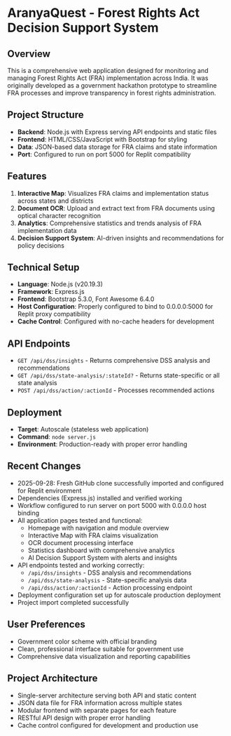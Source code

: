 # AranyaQuest - Forest Rights Act Decision Support System

## Overview
This is a comprehensive web application designed for monitoring and managing Forest Rights Act (FRA) implementation across India. It was originally developed as a government hackathon prototype to streamline FRA processes and improve transparency in forest rights administration.

## Project Structure
- **Backend**: Node.js with Express serving API endpoints and static files
- **Frontend**: HTML/CSS/JavaScript with Bootstrap for styling
- **Data**: JSON-based data storage for FRA claims and state information
- **Port**: Configured to run on port 5000 for Replit compatibility

## Features
1. **Interactive Map**: Visualizes FRA claims and implementation status across states and districts
2. **Document OCR**: Upload and extract text from FRA documents using optical character recognition
3. **Analytics**: Comprehensive statistics and trends analysis of FRA implementation data
4. **Decision Support System**: AI-driven insights and recommendations for policy decisions

## Technical Setup
- **Language**: Node.js (v20.19.3)
- **Framework**: Express.js
- **Frontend**: Bootstrap 5.3.0, Font Awesome 6.4.0
- **Host Configuration**: Properly configured to bind to 0.0.0.0:5000 for Replit proxy compatibility
- **Cache Control**: Configured with no-cache headers for development

## API Endpoints
- `GET /api/dss/insights` - Returns comprehensive DSS analysis and recommendations
- `GET /api/dss/state-analysis/:stateId?` - Returns state-specific or all state analysis
- `POST /api/dss/action/:actionId` - Processes recommended actions

## Deployment
- **Target**: Autoscale (stateless web application)
- **Command**: `node server.js`
- **Environment**: Production-ready with proper error handling

## Recent Changes
- 2025-09-28: Fresh GitHub clone successfully imported and configured for Replit environment
- Dependencies (Express.js) installed and verified working
- Workflow configured to run server on port 5000 with 0.0.0.0 host binding
- All application pages tested and functional:
  - Homepage with navigation and module overview
  - Interactive Map with FRA claims visualization
  - OCR document processing interface
  - Statistics dashboard with comprehensive analytics
  - AI Decision Support System with alerts and insights
- API endpoints tested and working correctly:
  - `/api/dss/insights` - DSS analysis and recommendations
  - `/api/dss/state-analysis` - State-specific analysis data
  - `/api/dss/action/:actionId` - Action processing endpoint
- Deployment configuration set up for autoscale production deployment
- Project import completed successfully

## User Preferences
- Government color scheme with official branding
- Clean, professional interface suitable for government use
- Comprehensive data visualization and reporting capabilities

## Project Architecture
- Single-server architecture serving both API and static content
- JSON data file for FRA information across multiple states
- Modular frontend with separate pages for each feature
- RESTful API design with proper error handling
- Cache control configured for development and production use